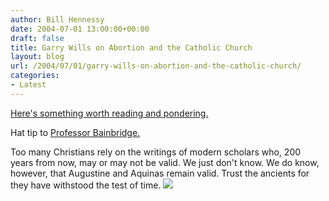 ```yaml
---
author: Bill Hennessy
date: 2004-07-01 13:00:00+00:00
draft: false
title: Garry Wills on Abortion and the Catholic Church
layout: blog
url: /2004/07/01/garry-wills-on-abortion-and-the-catholic-church/
categories:
- Latest
---
```


[Here's something worth reading and pondering. ](https://www.mirrorofjustice.com/mirrorofjustice/2004/06/theology_and_ab.html)  
  
Hat tip to [ Professor Bainbridge.](https://www.professorbainbridge.com/2004/06/garry_wills_on_.html)  
  
Too many Christians rely on the writings of modern scholars who, 200 years from now, may or may not be valid.  We just don't know.  We do know, however, that Augustine and Aquinas remain valid.  Trust the ancients for they have withstood the test of time. ![](https://blog.billhennessy.com/aggbug.aspx?PostID=722)

